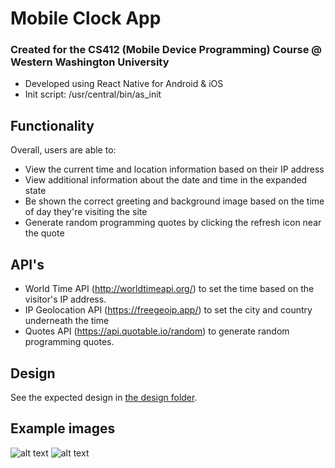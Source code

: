 # Mobile Clock App

### Created for the CS412 (Mobile Device Programming) Course @ Western Washington University
* Developed using React Native for Android & iOS
* Init script: /usr/central/bin/as_init

## Functionality

Overall, users are able to:

* View the current time and location information based on their IP address
* View additional information about the date and time in the expanded state
* Be shown the correct greeting and background image based on the time of day they're visiting the site
* Generate random programming quotes by clicking the refresh icon near the quote

## API's

* World Time API (http://worldtimeapi.org/) to set the time based on the visitor's IP address.
* IP Geolocation API (https://freegeoip.app/) to set the city and country underneath the time
* Quotes API (https://api.quotable.io/random) to generate random programming quotes.

## Design

See the expected design in [the design folder](./design/).

## Example images
![alt text](design/AppCapture1.PNG)
![alt text](design/AppCapture2.PNG)
